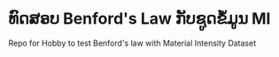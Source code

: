 # ທົດສອບ Benford's Law ກັບຊູດຂໍ້ມູນ MI
Repo for Hobby to test Benford's law with Material Intensity Dataset
